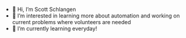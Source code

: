 - 👋 Hi, I’m Scott Schlangen
- 👀 I’m interested in learning more about automation and working on current problems where volunteers are needed
- 🌱 I’m currently learning everyday! 

<!---
schlangens/schlangens is a ✨ special ✨ repository because its `README.md` (this file) appears on your GitHub profile.
You can click the Preview link to take a look at your changes.
--->
